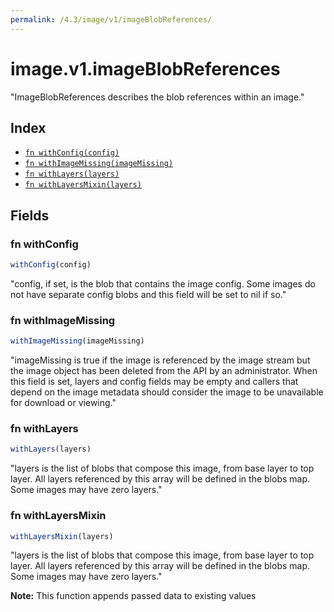 ```yaml
---
permalink: /4.3/image/v1/imageBlobReferences/
---
```


# image.v1.imageBlobReferences

"ImageBlobReferences describes the blob references within an image."

## Index

* [`fn withConfig(config)`](#fn-withconfig)
* [`fn withImageMissing(imageMissing)`](#fn-withimagemissing)
* [`fn withLayers(layers)`](#fn-withlayers)
* [`fn withLayersMixin(layers)`](#fn-withlayersmixin)

## Fields

### fn withConfig

```ts
withConfig(config)
```

"config, if set, is the blob that contains the image config. Some images do not have separate config blobs and this field will be set to nil if so."

### fn withImageMissing

```ts
withImageMissing(imageMissing)
```

"imageMissing is true if the image is referenced by the image stream but the image object has been deleted from the API by an administrator. When this field is set, layers and config fields may be empty and callers that depend on the image metadata should consider the image to be unavailable for download or viewing."

### fn withLayers

```ts
withLayers(layers)
```

"layers is the list of blobs that compose this image, from base layer to top layer. All layers referenced by this array will be defined in the blobs map. Some images may have zero layers."

### fn withLayersMixin

```ts
withLayersMixin(layers)
```

"layers is the list of blobs that compose this image, from base layer to top layer. All layers referenced by this array will be defined in the blobs map. Some images may have zero layers."

**Note:** This function appends passed data to existing values